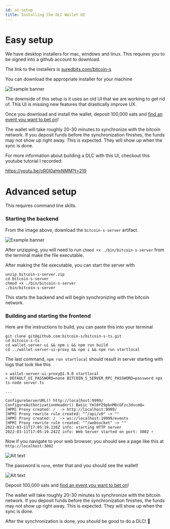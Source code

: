 ```yaml
---
id: ui-setup
title: Installing the DLC Wallet UI
---
```


# Easy setup

We have desktop installers for mac, windows and linux. This requires you to be signed into a github account to download.

The link to the installers is [suredbits.com/bitcoin-s](https://suredbits.com/bitcoin-s)

You can download the appropriate installer for your machine 

![Example banner](/img/installers.png)

The downside of this setup is it uses an old UI that we are working to get rid of.
This UI is missing new features that drastically improve UX. 

Once you download and install the wallet, deposit 100,000 sats and [find an event you want to bet on](https://oracle.suredbits.com/)!

The wallet will take roughly 20-30 minutes to synchronize with the bitcoin network. If you deposit funds before
the synchronization finishes, the funds may not show up right away. This is expected. They will show up when the sync is done.

For more information about building a DLC with this UI, checkout this youtube tutorial I recorded: 

https://youtu.be/oR0I0aHxNMM?t=219

# Advanced setup

This requires command line skills.

### Starting the backend

From the image above, download the `bitcoin-s-server` artifact.

![Example banner](/img/installers.png)

After unzipping, you will need to run `chmod +x ./bin/bitcoin-s-server` from the terminal make the file executable.

After making the file executable, you can start the server with 

```
unzip bitcoin-s-server.zip
cd bitcoin-s-server
chmod +x ./bin/bitcoin-s-server
./bin/bitcoin-s-server
```

This starts the backend and will begin synchronizing with the bitcoin network.


### Building and starting the frontend

Here are the instructions to build, you can paste this into your terminal

```
git clone git@github.com:bitcoin-s/bitcoin-s-ts.git
cd bitcoin-s-ts
cd wallet-server-ui && npm i && npm run build
cd ../wallet-server-ui-proxy && npm i && npm run startlocal
```

The last command, `npm run startlocal` should result in server starting with logs that look like this

```
> wallet-server-ui-proxy@1.9.0 startlocal
> DEFAULT_UI_PASSWORD=none BITCOIN_S_SERVER_RPC_PASSWORD=password npx ts-node server.ts

...

ConfigureServerURL() http://localhost:9999/
ConfigureAuthorizationHeader() Basic Yml0Y29pbnM6cGFzc3dvcmQ=
[HPM] Proxy created: /  -> http://localhost:9999/
[HPM] Proxy rewrite rule created: "^/api/v0" ~> ""
[HPM] Proxy created: /  -> ws://localhost:19999/events
[HPM] Proxy rewrite rule created: "^/websocket" ~> ""
2022-03-11T17:05:19.238Z info: starting HTTP server
2022-03-11T17:05:19.242Z info: Web Server started on port: 3002 ⚡
```

Now if you navigate to your web browser, you should see a page like this at `http://localhost:3002` 

![Alt text](/img/Screenshot%20from%202022-03-11%2011-20-17.png)

The password is `none`, enter that and you should see the wallet!

![Alt text](/img/Screenshot%20from%202022-03-11%2011-21-47.png)


Deposit 100,000 sats and [find an event you want to bet on](https://oracle.suredbits.com/)!

The wallet will take roughly 20-30 minutes to synchronize with the bitcoin network. If you deposit funds before
the synchronization finishes, the funds may not show up right away. This is expected. They will show up when the sync is done.

After the synchronization is done, you should be good to do a DLC! :tada:

